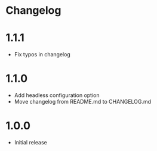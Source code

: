 # Changelog

# 1.1.1

- Fix typos in changelog

# 1.1.0

- Add headless configuration option
- Move changelog from README.md to CHANGELOG.md

# 1.0.0

- Initial release